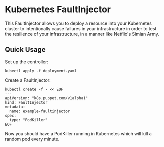 # Kubernetes FaultInjector

This FaultInjector allows you to deploy a resource into your Kubernetes cluster to intentionally cause failures in your infrastructure in order to test the resilience of your infrastructure, in a manner like Netflix's Simian Army.

## Quick Usage

Set up the controller:

~~~
kubectl apply -f deployment.yaml
~~~

Create a FaultInjector:

~~~
kubectl create -f - << EOF
---
apiVersion: "k8s.puppet.com/v1alpha1"
kind: FaultInjector
metadata:
  name: example-faultinjector
spec:
  type: "PodKiller"
EOF
~~~

Now you should have a PodKiller running in Kubernetes which will kill a random pod every minute.